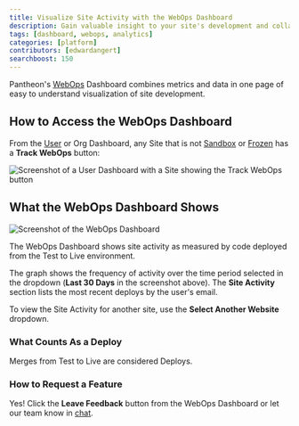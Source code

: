 ```yaml
---
title: Visualize Site Activity with the WebOps Dashboard
description: Gain valuable insight to your site's development and collaboration with Pantheon's WebOps Dashboard.
tags: [dashboard, webops, analytics]
categories: [platform]
contributors: [edwardangert]
searchboost: 150
---
```


Pantheon's [WebOps](https://pantheon.io/webops) Dashboard combines metrics and data in one page of easy to understand visualization of site development.

## How to Access the WebOps Dashboard

From the [User](https://dashboard.pantheon.io) or Org Dashboard, any Site that is not [Sandbox](/create-sites#sandbox-sites) or [Frozen](/platform-considerations#inactive-site-freezing) has a **Track WebOps** button:

![Screenshot of a User Dashboard with a Site showing the Track WebOps button](../images/dashboard/user-dash-track-webops.png)

## What the WebOps Dashboard Shows

![Screenshot of the WebOps Dashboard](../images/dashboard/webops-dashboard.png)

The WebOps Dashboard shows site activity as measured by code deployed from the Test to Live environment.

The graph shows the frequency of activity over the time period selected in the dropdown (**Last 30 Days** in the screenshot above). The **Site Activity** section lists the most recent deploys by the user's email.

To view the Site Activity for another site, use the **Select Another Website** dropdown.

### What Counts As a Deploy

Merges from Test to Live are considered Deploys.

### How to Request a Feature

Yes! Click the **Leave Feedback** button from the WebOps Dashboard or let our team know in [chat](/support#real-time-chat-support).